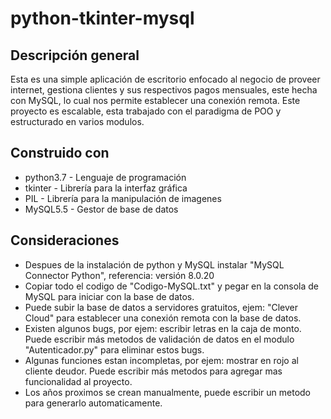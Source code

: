 # python-tkinter-mysql

## Descripción general
Esta es una simple aplicación de escritorio enfocado al negocio de proveer internet, gestiona clientes y sus respectivos pagos mensuales,
este hecha con MySQL, lo cual nos permite establecer una conexión remota.
Este proyecto es escalable, esta trabajado con el paradigma de POO y estructurado en varios modulos.

## Construido con
 - python3.7 - Lenguaje de programación
 - tkinter - Librería para la interfaz gráfica
 - PIL - Librería para la manipulación de imagenes
 - MySQL5.5 - Gestor de base de datos
 
## Consideraciones
 - Despues de la instalación de python y MySQL instalar "MySQL Connector Python", referencia: versión 8.0.20
 - Copiar todo el codigo de "Codigo-MySQL.txt" y pegar en la consola de MySQL para iniciar con la base de datos.
 - Puede subir la base de datos a servidores gratuitos, ejem: "Clever Cloud" para establecer una conexión remota con la base de datos.
 - Existen algunos bugs, por ejem: escribir letras en la caja de monto. Puede escribir más metodos de validación de datos en el modulo "Autenticador.py" para eliminar estos bugs. 
 - Algunas funciones estan incompletas, por ejem: mostrar en rojo al cliente deudor. Puede escribir más metodos para agregar mas funcionalidad al proyecto.
 - Los años proximos se crean manualmente, puede escribir un metodo para generarlo automaticamente.

